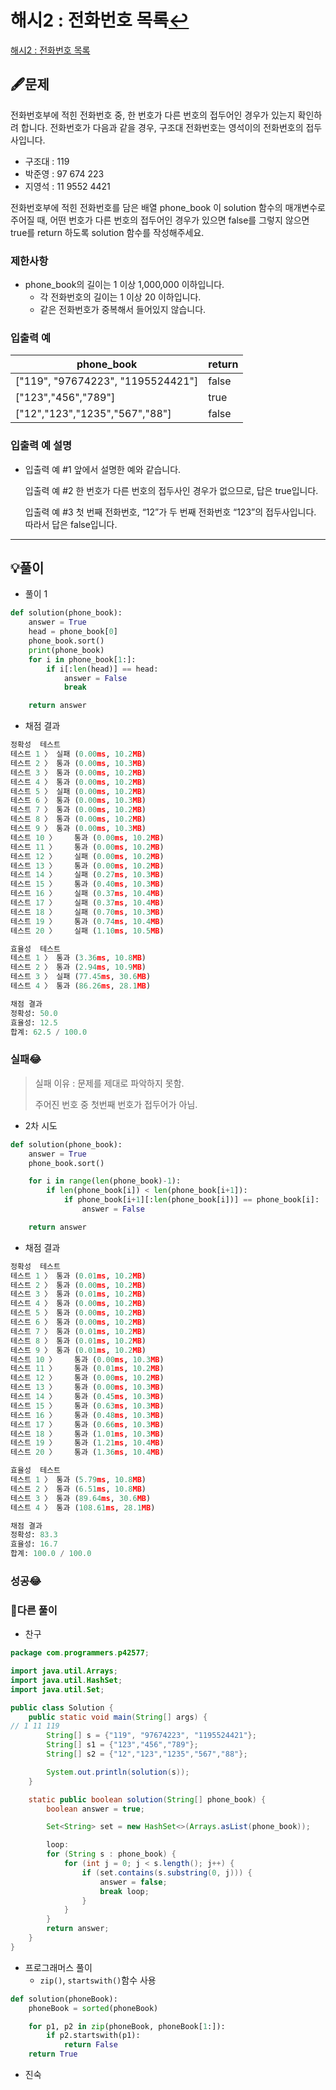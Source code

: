 # 해시2 : 전화번호 목록[↩](../programmers_practice)

[해시2 : 전화번호 목록](https://programmers.co.kr/learn/courses/30/lessons/42577)

## 🖋️문제

전화번호부에 적힌 전화번호 중, 한 번호가 다른 번호의 접두어인 경우가 있는지 확인하려 합니다.
전화번호가 다음과 같을 경우, 구조대 전화번호는 영석이의 전화번호의 접두사입니다.

* 구조대 : 119
* 박준영 : 97 674 223
* 지영석 : 11 9552 4421

전화번호부에 적힌 전화번호를 담은 배열 phone_book 이 solution 함수의 매개변수로 주어질 때, 어떤 번호가 다른 번호의 접두어인 경우가 있으면 false를 그렇지 않으면 true를 return 하도록 solution 함수를 작성해주세요.

### 제한사항

* phone_book의 길이는 1 이상 1,000,000 이하입니다.
  - 각 전화번호의 길이는 1 이상 20 이하입니다.
  - 같은 전화번호가 중복해서 들어있지 않습니다.

### 입출력 예

| phone_book                        | return |
| --------------------------------- | ------ |
| ["119", "97674223", "1195524421"] | false  |
| ["123","456","789"]               | true   |
| ["12","123","1235","567","88"]    | false  |

### 입출력 예 설명

* 입출력 예 #1
  앞에서 설명한 예와 같습니다.

  입출력 예 #2
  한 번호가 다른 번호의 접두사인 경우가 없으므로, 답은 true입니다.
  
  입출력 예 #3
  첫 번째 전화번호, “12”가 두 번째 전화번호 “123”의 접두사입니다. 따라서 답은 false입니다.

---

## 💡풀이

* 풀이 1

```python
def solution(phone_book):
    answer = True
    head = phone_book[0]
    phone_book.sort()
    print(phone_book)
    for i in phone_book[1:]:
        if i[:len(head)] == head:
            answer = False
            break

    return answer
```

* 채점 결과

```python
정확성  테스트
테스트 1 〉	실패 (0.00ms, 10.2MB)
테스트 2 〉	통과 (0.00ms, 10.3MB)
테스트 3 〉	통과 (0.00ms, 10.2MB)
테스트 4 〉	통과 (0.00ms, 10.2MB)
테스트 5 〉	실패 (0.00ms, 10.2MB)
테스트 6 〉	통과 (0.00ms, 10.3MB)
테스트 7 〉	통과 (0.00ms, 10.2MB)
테스트 8 〉	통과 (0.00ms, 10.2MB)
테스트 9 〉	통과 (0.00ms, 10.3MB)
테스트 10 〉	통과 (0.00ms, 10.2MB)
테스트 11 〉	통과 (0.00ms, 10.2MB)
테스트 12 〉	실패 (0.00ms, 10.2MB)
테스트 13 〉	통과 (0.00ms, 10.2MB)
테스트 14 〉	실패 (0.27ms, 10.3MB)
테스트 15 〉	통과 (0.40ms, 10.3MB)
테스트 16 〉	실패 (0.37ms, 10.4MB)
테스트 17 〉	실패 (0.37ms, 10.4MB)
테스트 18 〉	실패 (0.70ms, 10.3MB)
테스트 19 〉	통과 (0.74ms, 10.4MB)
테스트 20 〉	실패 (1.10ms, 10.5MB)

효율성  테스트
테스트 1 〉	통과 (3.36ms, 10.8MB)
테스트 2 〉	통과 (2.94ms, 10.9MB)
테스트 3 〉	실패 (77.45ms, 30.6MB)
테스트 4 〉	통과 (86.26ms, 28.1MB)

채점 결과
정확성: 50.0
효율성: 12.5
합계: 62.5 / 100.0
```

### 실패😂

> 실패 이유 : 문제를 제대로 파악하지 못함.
>
> 주어진 번호 중 첫번째 번호가 접두어가 아님.

* 2차 시도

```python
def solution(phone_book):
    answer = True
    phone_book.sort()

    for i in range(len(phone_book)-1):
        if len(phone_book[i]) < len(phone_book[i+1]):
            if phone_book[i+1][:len(phone_book[i])] == phone_book[i]:
                answer = False

    return answer
```

* 채점 결과

```python
정확성  테스트
테스트 1 〉	통과 (0.01ms, 10.2MB)
테스트 2 〉	통과 (0.00ms, 10.2MB)
테스트 3 〉	통과 (0.01ms, 10.2MB)
테스트 4 〉	통과 (0.00ms, 10.2MB)
테스트 5 〉	통과 (0.00ms, 10.2MB)
테스트 6 〉	통과 (0.00ms, 10.2MB)
테스트 7 〉	통과 (0.01ms, 10.2MB)
테스트 8 〉	통과 (0.01ms, 10.2MB)
테스트 9 〉	통과 (0.01ms, 10.2MB)
테스트 10 〉	통과 (0.00ms, 10.3MB)
테스트 11 〉	통과 (0.01ms, 10.2MB)
테스트 12 〉	통과 (0.00ms, 10.2MB)
테스트 13 〉	통과 (0.00ms, 10.3MB)
테스트 14 〉	통과 (0.45ms, 10.3MB)
테스트 15 〉	통과 (0.63ms, 10.3MB)
테스트 16 〉	통과 (0.48ms, 10.3MB)
테스트 17 〉	통과 (0.66ms, 10.3MB)
테스트 18 〉	통과 (1.01ms, 10.3MB)
테스트 19 〉	통과 (1.21ms, 10.4MB)
테스트 20 〉	통과 (1.36ms, 10.4MB)

효율성  테스트
테스트 1 〉	통과 (5.79ms, 10.8MB)
테스트 2 〉	통과 (6.51ms, 10.8MB)
테스트 3 〉	통과 (89.64ms, 30.6MB)
테스트 4 〉	통과 (108.61ms, 28.1MB)

채점 결과
정확성: 83.3
효율성: 16.7
합계: 100.0 / 100.0
```

### 성공😂

### 🤝다른 풀이

* 찬구

```java
package com.programmers.p42577;

import java.util.Arrays;
import java.util.HashSet;
import java.util.Set;

public class Solution {
    public static void main(String[] args) {
// 1 11 119
        String[] s = {"119", "97674223", "1195524421"};
        String[] s1 = {"123","456","789"};
        String[] s2 = {"12","123","1235","567","88"};

        System.out.println(solution(s));
    }

    static public boolean solution(String[] phone_book) {
        boolean answer = true;

        Set<String> set = new HashSet<>(Arrays.asList(phone_book));

        loop:
        for (String s : phone_book) {
            for (int j = 0; j < s.length(); j++) {
                if (set.contains(s.substring(0, j))) {
                    answer = false;
                    break loop;
                }
            }
        }
        return answer;
    }
}
```

* 프로그래머스 풀이
  * `zip()`, `startswith()`함수 사용

```python
def solution(phoneBook):
    phoneBook = sorted(phoneBook)

    for p1, p2 in zip(phoneBook, phoneBook[1:]):
        if p2.startswith(p1):
            return False
    return True
```

* 진숙

```python
```

